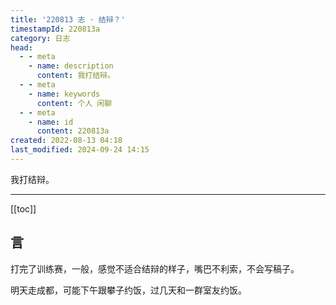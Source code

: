 ```yaml
---
title: '220813 志 · 结辩？'
timestampId: 220813a
category: 日志
head:
  - - meta
    - name: description
      content: 我打结辩。
  - - meta
    - name: keywords
      content: 个人 闲聊
  - - meta
    - name: id
      content: 220813a
created: 2022-08-13 04:18
last_modified: 2024-09-24 14:15
---
```


我打结辩。

---

[[toc]]

## 言

打完了训练赛，一般，感觉不适合结辩的样子，嘴巴不利索，不会写稿子。

明天走成都，可能下午跟攀子约饭，过几天和一群室友约饭。
